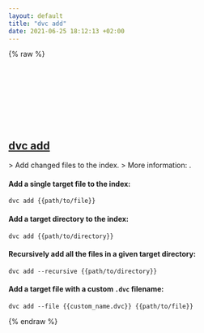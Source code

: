 ```yaml
---
layout: default
title: "dvc add"
date: 2021-06-25 18:12:13 +02:00
---
```

{% raw %}
<h2 id="dvc-add">
  <a href="/en/common/dvc-add.html">dvc add</a> <a href="#dvc-add"><svg class="icon">
    <use href="/assets/images/unicode_sprite.svg#link" />
  </svg></a>
</h2>
> Add changed files to the index.
> More information: <https://dvc.org/doc/command-reference/add>.

#### Add a single target file to the index:
```shell
dvc add {{path/to/file}}
```
#### Add a target directory to the index:
```shell
dvc add {{path/to/directory}}
```
#### Recursively add all the files in a given target directory:
```shell
dvc add --recursive {{path/to/directory}}
```
#### Add a target file with a custom `.dvc` filename:
```shell
dvc add --file {{custom_name.dvc}} {{path/to/file}}
```
{% endraw %}